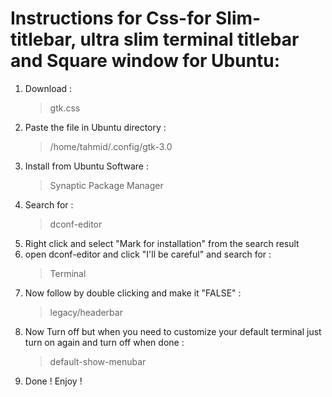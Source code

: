 # Instructions for Css-for Slim-titlebar, ultra slim terminal titlebar and Square window for Ubuntu:

1. Download :
     > gtk.css
3. Paste the file in Ubuntu directory :
     > /home/tahmid/.config/gtk-3.0
4. Install from Ubuntu Software :
     > Synaptic Package Manager  
5. Search for : 
     > dconf-editor
6. Right click and select "Mark for installation" from the search result
7. open dconf-editor and click "I'll be careful" and search for :
    > Terminal
8. Now follow by double clicking and make it "FALSE" :
    > legacy/headerbar 
9. Now Turn off but when you need to customize your default terminal just turn on again and turn off when done :
    > default-show-menubar
10. Done ! Enjoy !
    
